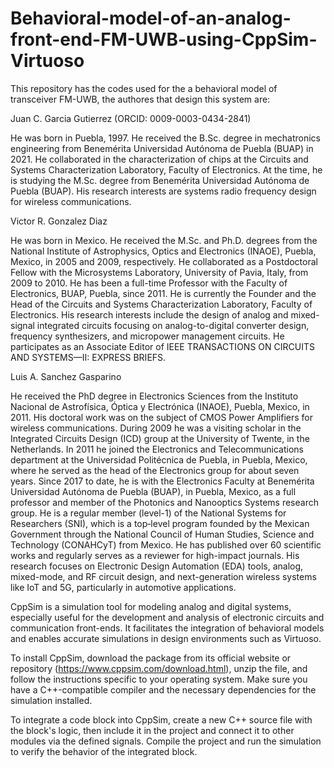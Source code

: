 # Behavioral-model-of-an-analog-front-end-FM-UWB-using-CppSim-Virtuoso

This repository has the codes used for the a behavioral model of
transceiver FM-UWB, the authores that design this system are:

Juan C. Garcia Gutierrez (ORCID: 0009-0003-0434-2841)

He was born in Puebla, 1997. He received the B.Sc. degree in 
mechatronics engineering from Benemérita Universidad Autónoma de Puebla 
(BUAP) in 2021. He collaborated in the characterization of chips at the 
Circuits and Systems Characterization Laboratory, Faculty of 
Electronics. At the time, he is studying the M.Sc. degree from 
Benemérita Universidad Autónoma de Puebla (BUAP). His research interests 
are systems radio frequency design for wireless communications.

Victor R. Gonzalez Diaz

He was born in Mexico. He received the M.Sc. and Ph.D. degrees from the 
National Institute of Astrophysics, Optics and Electronics (INAOE), 
Puebla, Mexico, in 2005 and 2009, respectively. He collaborated as a 
Postdoctoral Fellow with the Microsystems Laboratory, University of 
Pavia, Italy, from 2009 to 2010. He has been a full-time Professor with 
the Faculty of Electronics, BUAP, Puebla, since 2011. He is currently 
the Founder and the Head of the Circuits and Systems Characterization 
Laboratory, Faculty of Electronics. His research interests include the 
design of analog and mixed-signal integrated circuits focusing on 
analog-to-digital converter design, frequency synthesizers, and 
micropower management circuits. He participates as an Associate Editor 
of IEEE TRANSACTIONS ON CIRCUITS AND SYSTEMS—II: EXPRESS BRIEFS.

Luis A. Sanchez Gasparino 

He received the PhD degree in Electronics 
Sciences from the Instituto Nacional de Astrofísica, Óptica y 
Electrónica (INAOE), Puebla, Mexico, in 2011. His doctoral work was on 
the subject of CMOS Power Amplifiers for wireless communications. During 
2009 he was a visiting scholar in the Integrated Circuits Design (ICD) 
group at the University of Twente, in the Netherlands. In 2011 he joined 
the Electronics and Telecommunications department at the Universidad 
Politécnica de Puebla, in Puebla, Mexico, where he served as the head of 
the Electronics group for about seven years. Since 2017 to date, he is 
with the Electronics Faculty at Benemérita Universidad Autónoma de 
Puebla (BUAP), in Puebla, Mexico, as a full professor and member of the 
Photonics and Nanooptics Systems research group. He is a regular member 
(level-1) of the National Systems for Researchers (SNI), which is a 
top‐level program founded by the Mexican Government through the National 
Council of Human Studies, Science and Technology (CONAHCyT) from Mexico. 
He has published over 60 scientific works and regularly serves as a 
reviewer for high-impact journals. His research focuses on Electronic 
Design Automation (EDA) tools, analog, mixed-mode, and RF circuit 
design, and next-generation wireless systems like IoT and 5G, 
particularly in automotive applications.

CppSim is a simulation tool for modeling analog and digital systems, 
especially useful for the development and analysis of electronic 
circuits and communication front-ends. It facilitates the integration of 
behavioral models and enables accurate simulations in design 
environments such as Virtuoso.

To install CppSim, download the package from its official website or 
repository (https://www.cppsim.com/download.html), unzip the file, and 
follow the instructions specific to your operating system. Make sure you 
have a C++-compatible compiler and the necessary dependencies for the 
simulation installed.

To integrate a code block into CppSim, create a new C++ source file with 
the block's logic, then include it in the project and connect it to 
other modules via the defined signals. Compile the project and run the 
simulation to verify the behavior of the integrated block.



